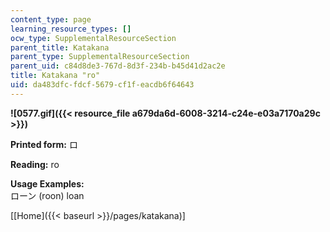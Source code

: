 ```yaml
---
content_type: page
learning_resource_types: []
ocw_type: SupplementalResourceSection
parent_title: Katakana
parent_type: SupplementalResourceSection
parent_uid: c84d8de3-767d-8d3f-234b-b45d41d2ac2e
title: Katakana "ro"
uid: da483dfc-fdcf-5679-cf1f-eacdb6f64643
---
```


**![0577.gif]({{< resource_file a679da6d-6008-3214-c24e-e03a7170a29c >}})**

**Printed form:** ロ

**Reading:** ro

**Usage Examples:**  
ローン (roon) loan

\[[Home]({{< baseurl >}}/pages/katakana)\]